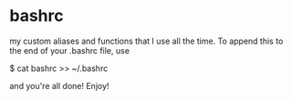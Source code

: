 # bashrc
my custom aliases and functions that I use all the time.
To append this to the end of your .bashrc file, use

$ cat bashrc >> ~/.bashrc

and you're all done! Enjoy!
